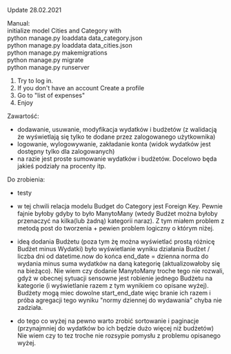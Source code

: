 Update 28.02.2021

Manual:\
initialize model Cities and Category with  
python manage.py loaddata data_category.json\
python manage.py loaddata data_cities.json \
python manage.py makemigrations\
python manage.py migrate\
python manage.py runserver

1. Try to log in.
2. If you don't have an account Create a profile
3. Go to "list of expenses"
4. Enjoy

Zawartość:
- dodawanie, usuwanie, modyfikacja wydatków i budżetów (z walidacją że 
  wyświetlają się tylko te dodane przez zalogowanego użytkownika)
- logowanie, wylogowywanie, zakładanie konta (widok wydatków jest dostępny 
  tylko dla zalogowanych)
- na razie jest proste sumowanie wydatków i budżetów. Docelowo będa jakieś podziały na procenty 
  itp.

Do zrobienia:
- testy
  
- w tej chwili relacja modelu Budget do Category jest Foreign Key. Pewnie fajnie byłoby gdyby to
	było ManytoMany (wtedy Budżet można byłoby przenaczyć na kilka(lub żadną) kategorii naraz). 
  Z tym miałem problem z metodą post do tworzenia + pewien problem logiczny o którym niżej.
  
- ideą dodania Budżetu (poza tym żę można wyświetlać prostą różnicę Budżet minus Wydatki) było wyświetlanie
 wyniku działania Budżet / liczba dni od datetime.now do końca end_date = dzienna norma do wydania minus suma 
  wydatków na daną kategorię (aktualizowałoby się na bieżąco). Nie wiem czy dodanie ManytoMany troche tego nie rozwali, gdyż w obecnej sytuacji
  sensowne jest robienie jednego Budżetu na kategorie (i wyświetlanie razem z tym wynikiem co opisane wyżej).
  Budżety mogą miec dowolne start_end_date więc branie ich razem i próba agregacji tego wyniku "normy dziennej do wydawania"
  chyba nie zadziała.
  
- do tego co wyżej na pewno warto zrobić sortowanie i paginacje (przynajmniej do wydatków bo ich będzie dużo więcej niż budżetów)
 Nie wiem czy to tez troche nie rozsypie pomysłu z problemu opisanego wyżej. 
